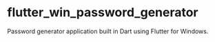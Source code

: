 # flutter_win_password_generator
Password generator application built in Dart using Flutter for Windows. 
